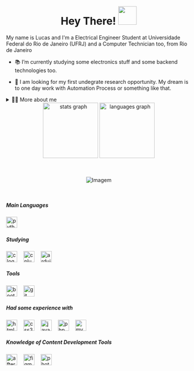 <h1 align="center">Hey There! <img src="https://raw.githubusercontent.com/aemmadi/aemmadi/master/wave.gif" width="50px"></h1>


<p align="left">My name is Lucas and I'm a Electrical Engineer Student at Universidade Federal do Rio de Janeiro (UFRJ) and a Computer Technician too, from Rio de Janeiro

  - 📚 I’m currently studying some electronics stuff and some backend technologies too. 

  - 🔭 I am looking for my first undegrate research opportunity. My dream is to one day work with Automation Process or something like that.
</p>

<!-- Dropdown -->
<details>
  <summary>👨‍💻 More about me</summary>

  - 💬 I am 19 years old, currently living in Brazil. I have an Intermediate (Almost Advanced) English and have experience with SQL, PHP, HTML5, Java, and Bootstrap. I'm also a [@for_code](https://github.com/forcodeufrj) member
  - ⚡ I really enjoy watching movies and playing intriguing story games. I think that with this kind of content can improve our critical thinking as well the creativity.
</details>

<div align="center">
  <img src="https://github-readme-stats.vercel.app/api?username=KasanjeLucas&hide_title=false&hide_rank=false&show_icons=true&include_all_commits=true&count_private=true&disable_animations=false&theme=gotham&locale=en&hide_border=false" height="150" alt="stats graph"  />
  <img src="https://github-readme-stats.vercel.app/api/top-langs?username=KasanjeLucas&locale=en&hide_title=false&layout=compact&card_width=320&langs_count=5&theme=gotham&hide_border=false" height="150" alt="languages graph"  />
</div>

</br>
</br>

<p align="center">
      <img align="center" src="https://media1.tenor.com/m/k3lY8esofB4AAAAC/hakari-dance.gif" alt="Imagem">
</p>
</br>

  <div align="left">
    <h5>Main Languages</h5>
    <img src="https://cdn.jsdelivr.net/gh/devicons/devicon/icons/python/python-original.svg" height="30" alt="python logo"  />
    <img width="0" />
  </div>

  <div align="left">
    <h5>Studying</h5>
    <img src="https://cdn.jsdelivr.net/gh/devicons/devicon/icons/c/c-original.svg" height="30" alt="c logo"  />
    <img width="9" />
    <img src="https://cdn.jsdelivr.net/gh/devicons/devicon/icons/cplusplus/cplusplus-original.svg" height="30" alt="cplusplus logo"  />
    <img width="9" />
    <img src="https://cdn.jsdelivr.net/gh/devicons/devicon/icons/arduino/arduino-original.svg" height="30" alt="arduino logo"  />
    <img width="9" />
  </div>

  <div align="left">
    <h5>Tools</h5>
    <img src="https://cdn.jsdelivr.net/gh/devicons/devicon/icons/bootstrap/bootstrap-original.svg" height="30" alt="bootstrap logo"  />
    <img width="9" />
    <img src="https://cdn.jsdelivr.net/gh/devicons/devicon/icons/git/git-original.svg" height="30" alt="git logo"  />
    <img width="9" />
  </div>

<div align="left">
    <h5>Had some experience with</h5>
    <img src="https://cdn.jsdelivr.net/gh/devicons/devicon/icons/html5/html5-original.svg" height="30" alt="html5 logo"  />
    <img width="9" />
    <img src="https://cdn.jsdelivr.net/gh/devicons/devicon/icons/css3/css3-original.svg" height="30" alt="css3 logo"  />
    <img width="9" />
    <img src="https://cdn.jsdelivr.net/gh/devicons/devicon/icons/java/java-original.svg" height="30" alt="java logo"  />
    <img width="9" />
    <img src="https://cdn.jsdelivr.net/gh/devicons/devicon/icons/php/php-original.svg" height="30" alt="php logo"  />
    <img width="9"/>
    <img src="https://cdn.jsdelivr.net/gh/devicons/devicon/icons/mysql/mysql-original.svg" height="30" alt="mysql logo"  />
</div>


<div align="left">
    <h5>Knowledge of Content Development Tools</h5>
    <img src="https://cdn.jsdelivr.net/gh/devicons/devicon/icons/aftereffects/aftereffects-original.svg" height="30" alt="aftereffects logo"  />
    <img width="9" />
    <img src="https://cdn.jsdelivr.net/gh/devicons/devicon/icons/figma/figma-original.svg" height="30" alt="figma logo"  />
    <img width="9" />
    <img src="https://cdn.jsdelivr.net/gh/devicons/devicon/icons/photoshop/photoshop-plain.svg" height="30" alt="photoshop logo"  />
    <img width="9" />
</div>

